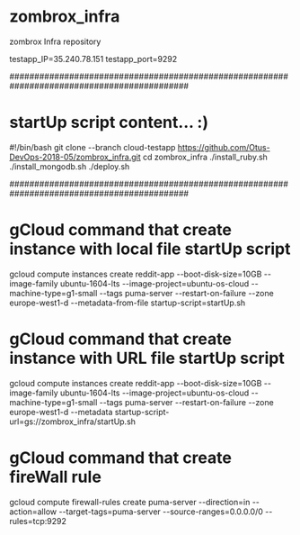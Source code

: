 # zombrox_infra
zombrox Infra repository

testapp_IP=35.240.78.151
testapp_port=9292

############################################################################################
# startUp script content... :)
 
#!/bin/bash
git clone --branch cloud-testapp https://github.com/Otus-DevOps-2018-05/zombrox_infra.git
cd zombrox_infra
./install_ruby.sh 
./install_mongodb.sh
./deploy.sh 

############################################################################################

# gCloud command that create instance with local file startUp script
gcloud compute instances create reddit-app  --boot-disk-size=10GB   --image-family ubuntu-1604-lts   --image-project=ubuntu-os-cloud   --machine-type=g1-small   --tags puma-server --restart-on-failure --zone europe-west1-d --metadata-from-file startup-script=startUp.sh

# gCloud command that create instance with URL file startUp script
gcloud compute instances create reddit-app  --boot-disk-size=10GB   --image-family ubuntu-1604-lts   --image-project=ubuntu-os-cloud   --machine-type=g1-small   --tags puma-server --restart-on-failure --zone europe-west1-d --metadata startup-script-url=gs://zombrox_infra/startUp.sh

# gCloud command that create fireWall rule
gcloud compute firewall-rules create puma-server --direction=in --action=allow --target-tags=puma-server --source-ranges=0.0.0.0/0 --rules=tcp:9292  
